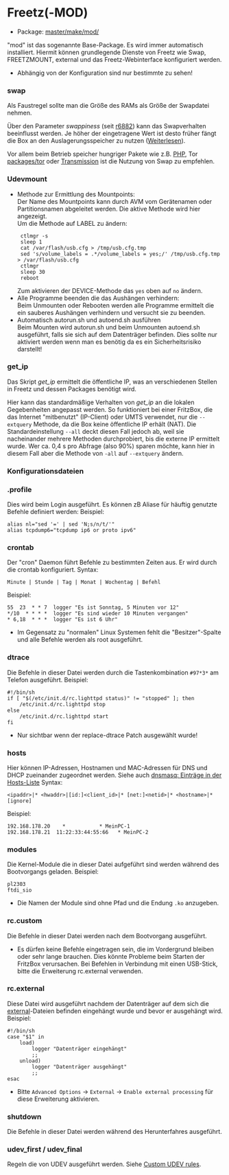 # Freetz(-MOD)
 - Package: [master/make/mod/](https://github.com/Freetz-NG/freetz-ng/tree/master/make/mod/)

"mod" ist das sogenannte Base-Package. Es wird immer automatisch
installiert.
Hiermit können grundlegende Dienste von Freetz wie Swap, FREETZMOUNT,
external und das Freetz-Webinterface konfiguriert werden.<br>
 * Abhängig von der Konfiguration sind nur bestimmte zu sehen!

### swap

Als Faustregel sollte man die Größe des RAMs als Größe der Swapdatei
nehmen.

Über den Parameter *swappiness* (seit
[r6882](https://trac.boxmatrix.info/freetz-ng/changeset/6882)) kann das Swapverhalten beeinflusst
werden. Je höher der eingetragene Wert ist desto früher fängt die Box an
den Auslagerungsspeicher zu nutzen
([Weiterlesen](http://lwn.net/Articles/83588/)).

Vor allem beim Betrieb speicher hungriger Pakete wie z.B.
[PHP](php.md), Tor [packages/tor](tor.md) oder
[Transmission](transmission.md) ist die Nutzung von Swap zu
empfehlen.

### Udevmount

 * Methode zur Ermittlung des Mountpoints:<br>
   Der Name des Mountpoints kann durch AVM vom Gerätenamen oder
   Partitionsnamen abgeleitet werden. Die aktive Methode wird hier
   angezeigt.<br>
   Um die Methode auf LABEL zu ändern:
   ```
	ctlmgr -s
	sleep 1
	cat /var/flash/usb.cfg > /tmp/usb.cfg.tmp
	sed 's/volume_labels = .*/volume_labels = yes;/' /tmp/usb.cfg.tmp > /var/flash/usb.cfg
	ctlmgr
	sleep 30
	reboot
   ```
   Zum aktivieren der DEVICE-Methode das ```yes``` oben auf ```no``` ändern.
 * Alle Programme beenden die das Aushängen verhindern:<br>
   Beim Unmounten oder Rebooten werden alle Programme ermittelt die ein
   sauberes Aushängen verhindern und versucht sie zu beenden.
 * Automatisch autorun.sh und autoend.sh ausführen<br>
   Beim Mounten wird autorun.sh und beim Unmounten autoend.sh
   ausgeführt, falls sie sich auf dem Datenträger befinden.
   Dies sollte nur aktiviert werden wenn man es benötig da es
   ein Sicherheitsrisiko darstellt!

### get_ip

Das Skript *get_ip* ermittelt die öffentliche IP, was an verschiedenen
Stellen in Freetz und dessen Packages benötigt wird.

Hier kann das standardmäßige Verhalten von *get_ip* an die lokalen
Gegebenheiten angepasst werden. So funktioniert bei einer FritzBox, die
das Internet "mitbenutzt" (IP-Client) oder UMTS verwendet, nur die
`--extquery` Methode, da die Box keine öffentliche IP erhält (NAT). Die
Standardeinstellung `--all` deckt diesen Fall jedoch ab, weil sie
nacheinander mehrere Methoden durchprobiert, bis die externe IP
ermittelt wurde. Wer ca. 0,4 s pro Abfrage (also 90%) sparen möchte,
kann hier in diesem Fall aber die Methode von `-all` auf `--extquery`
ändern.

### Konfigurationsdateien



### .profile

Dies wird beim Login ausgeführt. Es können zB Aliase für häuftig
genutzte Befehle definiert werden:
Beispiel:

```
alias nl="sed '=' | sed 'N;s/n/t/'"
alias tcpdump6="tcpdump ip6 or proto ipv6"
```



### crontab

Der "cron" Daemon führt Befehle zu bestimmten Zeiten aus. Er wird
durch die crontab konfiguriert.
Syntax:

```
Minute | Stunde | Tag | Monat | Wochentag | Befehl
```

Beispiel:

```
55  23  * * 7  logger "Es ist Sonntag, 5 Minuten vor 12"
*/10  * * * *  logger "Es sind wieder 10 Minuten vergangen"
* 6,18  * * *  logger "Es ist 6 Uhr"
```

 * Im Gegensatz
zu "normalen" Linux Systemen fehlt die "Besitzer"-Spalte und alle
Befehle werden als root ausgeführt.



### dtrace

Die Befehle in dieser Datei werden durch die Tastenkombination `#97*3*`
am Telefon ausgeführt.
Beispiel:

```
#!/bin/sh
if [ "$(/etc/init.d/rc.lighttpd status)" != "stopped" ]; then
    /etc/init.d/rc.lighttpd stop
else
    /etc/init.d/rc.lighttpd start
fi
```

 * Nur sichtbar
wenn der replace-dtrace Patch ausgewählt wurde!

### hosts

Hier können IP-Adressen, Hostnamen und MAC-Adressen für DNS und DHCP
zueinander zugeordnet werden. Siehe auch [dnsmasq: Einträge in der
Hosts-Liste](dnsmasq.html#EinträgeinderHosts-Liste)
Syntax:

```
<ipaddr>|* <hwaddr>|[id:]<client_id>|* [net:]<netid>|* <hostname>|* [ignore]
```

Beispiel:

```
192.168.178.20    *           * MeinPC-1
192.168.178.21  11:22:33:44:55:66   * MeinPC-2
```



### modules

Die Kernel-Module die in dieser Datei aufgeführt sind werden während des
Bootvorgangs geladen.
Beispiel:

```
pl2303
ftdi_sio
```

 * Die Namen der
Module sind ohne Pfad und die Endung `.ko` anzugeben.



### rc.custom

Die Befehle in dieser Datei werden nach dem Bootvorgang ausgeführt.
 * Es dürfen
keine Befehle eingetragen sein, die im Vordergrund bleiben oder sehr
lange brauchen. Dies könnte Probleme beim Starten der FritzBox
verursachen. Bei Befehlen in Verbindung mit einen USB-Stick, bitte die
Erweiterung rc.external verwenden.

### rc.external

Diese Datei wird ausgeführt nachdem der Datenträger auf dem sich die
[external](../help/howtos/common/external.html)-Dateien befinden
eingehängt wurde und bevor er ausgehängt wird.
Beispiel:

```
#!/bin/sh
case "$1" in
    load)
        logger "Datenträger eingehängt"
        ;;
    unload)
        logger "Datenträger ausgehängt"
        ;;
esac
```

 * Bitte
`Advanced Options` → `External` → `Enable external processing` für diese
Erweiterung aktivieren.



### shutdown

Die Befehle in dieser Datei werden während des Herunterfahres
ausgeführt.



### udev_first / udev_final

Regeln die von UDEV ausgeführt werden. Siehe [Custom UDEV
rules](../patches/custom_udev_rules.html).

